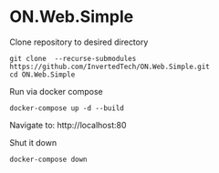 # ON.Web.Simple

Clone repository to desired directory

```console
git clone  --recurse-submodules https://github.com/InvertedTech/ON.Web.Simple.git
cd ON.Web.Simple
```
Run via docker compose

```console
docker-compose up -d --build
```

Navigate to:
http://localhost:80

Shut it down

```console
docker-compose down
```

